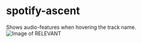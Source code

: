 # spotify-ascent
Shows audio-features when hovering the track name.
![Image of RELEVANT](http://i.imgur.com/DFjSxIs.png)
